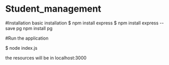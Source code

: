 # Student_management
#Installation
basic installation 
$ npm install 
express
$ npm install express --save
pg
npm install pg

#Run the application 

$ node index.js 

the resources will be in localhost:3000

